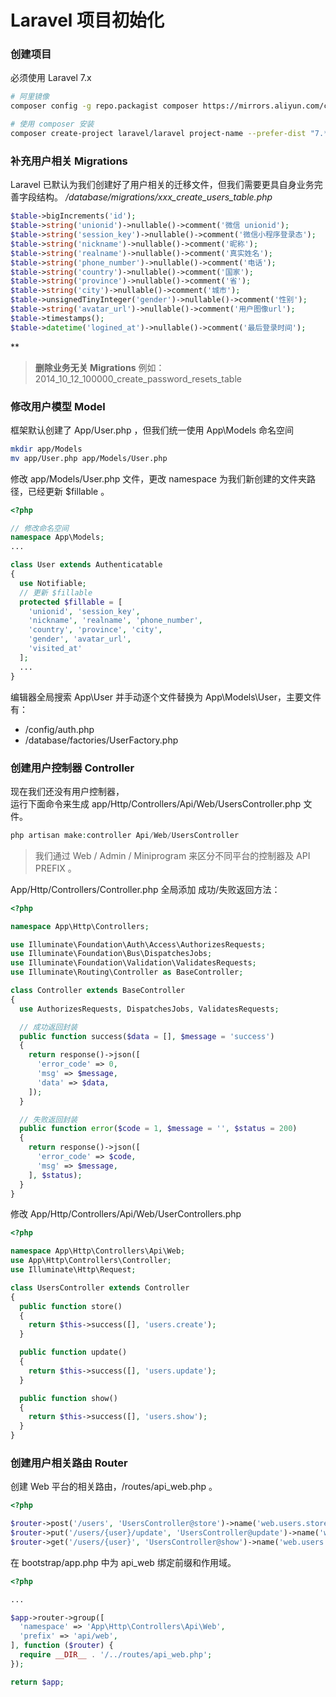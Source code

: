 # Laravel 项目初始化

### 创建项目
必须使用 Laravel 7.x

```bash
# 阿里镜像
composer config -g repo.packagist composer https://mirrors.aliyun.com/composer/
```

```bash
# 使用 composer 安装
composer create-project laravel/laravel project-name --prefer-dist "7.*"
```

### 补充用户相关 Migrations
Laravel 已默认为我们创建好了用户相关的迁移文件，但我们需要更具自身业务完善字段结构。
_/database/migrations/xxx_create_users_table.php_
```php
$table->bigIncrements('id');
$table->string('unionid')->nullable()->comment('微信 unionid');
$table->string('session_key')->nullable()->comment('微信小程序登录态');
$table->string('nickname')->nullable()->comment('昵称');
$table->string('realname')->nullable()->comment('真实姓名');
$table->string('phone_number')->nullable()->comment('电话');
$table->string('country')->nullable()->comment('国家');
$table->string('province')->nullable()->comment('省');
$table->string('city')->nullable()->comment('城市');
$table->unsignedTinyInteger('gender')->nullable()->comment('性别');
$table->string('avatar_url')->nullable()->comment('用户图像url');
$table->timestamps();
$table->datetime('logined_at')->nullable()->comment('最后登录时间');
```
**
> **删除业务无关 Migrations**
> 例如： 2014_10_12_100000_create_password_resets_table

### 修改用户模型 Model
框架默认创建了 App/User.php ，但我们统一使用 App\Models 命名空间
```bash
mkdir app/Models
mv app/User.php app/Models/User.php
```

修改 app/Models/User.php 文件，更改 namespace 为我们新创建的文件夹路径，已经更新 $fillable 。
```php
<?php

// 修改命名空间
namespace App\Models;
...

class User extends Authenticatable
{
  use Notifiable;
  // 更新 $fillable
  protected $fillable = [
    'unionid', 'session_key',
    'nickname', 'realname', 'phone_number',
    'country', 'province', 'city',
    'gender', 'avatar_url',
    'visited_at'
  ];
  ...
}
```

编辑器全局搜索 App\User 并手动逐个文件替换为 App\Models\User，主要文件有：

- /config/auth.php
- /database/factories/UserFactory.php

### 创建用户控制器 Controller
现在我们还没有用户控制器，<br />运行下面命令来生成 app/Http/Controllers/Api/Web/UsersController.php 文件。
```php
php artisan make:controller Api/Web/UsersController
```
> 我们通过 Web / Admin / Miniprogram 来区分不同平台的控制器及 API PREFIX 。

App/Http/Controllers/Controller.php 全局添加 成功/失败返回方法：
```php
<?php

namespace App\Http\Controllers;

use Illuminate\Foundation\Auth\Access\AuthorizesRequests;
use Illuminate\Foundation\Bus\DispatchesJobs;
use Illuminate\Foundation\Validation\ValidatesRequests;
use Illuminate\Routing\Controller as BaseController;

class Controller extends BaseController
{
  use AuthorizesRequests, DispatchesJobs, ValidatesRequests;

  // 成功返回封装
  public function success($data = [], $message = 'success')
  {
    return response()->json([
      'error_code' => 0,
      'msg' => $message,
      'data' => $data,
    ]);
  }

  // 失败返回封装
  public function error($code = 1, $message = '', $status = 200)
  {
    return response()->json([
      'error_code' => $code,
      'msg' => $message,
    ], $status);
  }
}
```

修改 App/Http/Controllers/Api/Web/UserControllers.php 
```php
<?php

namespace App\Http\Controllers\Api\Web;
use App\Http\Controllers\Controller;
use Illuminate\Http\Request;

class UsersController extends Controller
{
  public function store()
  {
    return $this->success([], 'users.create');
  }

  public function update()
  {
    return $this->success([], 'users.update');
  }

  public function show()
  {
    return $this->success([], 'users.show');
  }
}
```

### 创建用户相关路由 Router
创建 Web 平台的相关路由，/routes/api_web.php 。
```php
<?php

$router->post('/users', 'UsersController@store')->name('web.users.store');
$router->put('/users/{user}/update', 'UsersController@update')->name('web.users.update');
$router->get('/users/{user}', 'UsersController@show')->name('web.users.show');
```

在 bootstrap/app.php 中为 api_web 绑定前缀和作用域。
```php
<?php

...

$app->router->group([
  'namespace' => 'App\Http\Controllers\Api\Web',
  'prefix' => 'api/web',
], function ($router) {
  require __DIR__ . '/../routes/api_web.php';
});

return $app;
```
